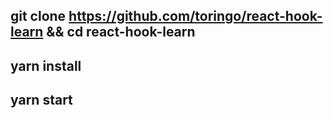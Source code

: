 ## git clone https://github.com/toringo/react-hook-learn && cd react-hook-learn

## yarn install

## yarn start
